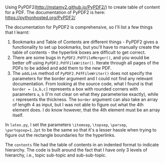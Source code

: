Using PyPDF2(http://mstamy2.github.io/PyPDF2/) to create table of content for a PDF. The documentation of PyPDF2 is here: https://pythonhosted.org/PyPDF2/

The documentation for PyPDF2 is comprehensive, so I'll list a few things that I learnt:
1. Bookmarks and Table of Contents are different things - PyPDF2 gives a functionality to set up bookmarks, but you'll have to manually create the table of contents - the hyperlink boxes are difficult to get correct.
2. There are some bugs in ``PyPDF2.PdfFileMerger()``, and you would be better off using ``PyPDF2.PdfFileWriter()``. Iterate through all pages of the PDFs to be added and add them to the new PDF.
3. The ``addLink`` method of ``PyPDF2.PdfFileWriter()`` does not specify the parameters for the border argument and I could not find any relevant documentation. From looking at the source code, what I found is that ``border = [a,b,c]`` represents a box with rounded corners with parameters `a`, `b` (I'm not clear on what they parameterise exactly), while `c` represents the thickness. The `border` argument can also take an array of length 4 as input, but I was not able to figure out what the 4th element does. I do know however, that the 4th element must be an array itself.

In ``latex.py``, I set the parameters ``\itemsep``, ``\topsep``, ``\parsep``, ``\partopsep=1.2pt`` to be the same so that it's a lesser hassle when trying to figure out the rectangle boundaries for the hyperlinks.

The ``contents`` file had the table of contents in an indented format to indicate hierarchy. The code is built around the fact that I have only 3 levels of hierarchy, i.e., topic sub-topic and sub-sub-topic.

